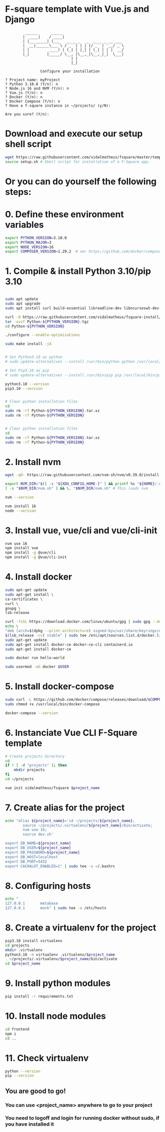 # F-square template with Vue.js and Django


```
         ______      _____
        |  ____|    / ____|
        | |__ _____| (___   __ _ _   _  __ _ _ __ ___
        |  __|______\___ \ / _` | | | |/ _` | '__/ _ \
        | |         ____) | (_| | |_| | (_| | | |  __/
        |_|        |_____/ \__, |\__,_|\__,_|_|  \___|
                              | |
                              |_|

                Configure your installation

? Project name: myProject
? Python 3.10.0 (Y/n): n
? Node.js 16 and NVM (Y/n): n
? Vue.js (Y/n): n
? Docker (Y/n): n
? Docker Compose (Y/n): n
? Have a f-square instance in ~/projects/ (y/N):

Are you sure? (Y/n):
```

# Download and execute our setup shell script
```bash
wget https://raw.githubusercontent.com/vidalmatheus/fsquare/master/template/setup.sh
source setup.sh # Shell script for installation of a F-Square app.
```
# Or you can do yourself the following steps:

# 0. Define these environment variables
```bash
export PYTHON_VERSION=3.10.0
export PYTHON_MAJOR=3
export NODE_VERSION=16
export COMPOSER_VERSION=1.29.2  # ver https://github.com/docker/compose/releases
```

# 1. Compile & install Python 3.10/pip 3.10
```bash

sudo apt update
sudo apt upgrade
sudo apt install curl build-essential libreadline-dev libncursesw5-dev libssl-dev libsqlite3-dev tk-dev libgdbm-dev libc6-dev libbz2-dev libffi-dev zlib1g-dev

curl -O https://raw.githubusercontent.com/vidalmatheus/fsquare-install/main/fsquare.sh
tar -xvzf Python-${PYTHON_VERSION}.tgz
cd Python-${PYTHON_VERSION}

./configure --enable-optimizations

sudo make install -j4


# Set Python3.10 as python
# sudo update-alternatives --install /usr/bin/python python /usr/local/bin/python3.10 1

# Set Pip3.10 as pip
# sudo update-alternatives --install /usr/bin/pip pip /usr/local/bin/pip3.10 1

python3.10 --version
pip3.10 --version


# Clear python installation files
cd
sudo rm -rf Python-${PYTHON_VERSION}.tar.xz
sudo rm -rf Python-${PYTHON_VERSION}


# Clear python installation files
cd
sudo rm -rf Python-${PYTHON_VERSION}.tar.xz
sudo rm -rf Python-${PYTHON_VERSION}
```

# 2. Install nvm
```bash
wget -qO- https://raw.githubusercontent.com/nvm-sh/nvm/v0.39.0/install.sh | bash

export NVM_DIR="$([ -z "${XDG_CONFIG_HOME-}" ] && printf %s "${HOME}/.nvm" || printf %s "${XDG_CONFIG_HOME}/nvm")"
[ -s "$NVM_DIR/nvm.sh" ] && \. "$NVM_DIR/nvm.sh" # This loads nvm

nvm --version

nvm install 16
node --version
```

# 3. Install vue, vue/cli and vue/cli-init
```bash
nvm use 16
npm install vue
npm install -g @vue/cli
npm install -g @vue/cli-init
```

# 4. Install docker
```bash
sudo apt-get update
sudo apt-get install \
ca-certificates \
curl \
gnupg \
lsb-release

curl -fsSL https://download.docker.com/linux/ubuntu/gpg | sudo gpg --dearmor -o /usr/share/keyrings/docker-archive-keyring.gpg
echo \
"deb [arch=$(dpkg --print-architecture) signed-by=/usr/share/keyrings/docker-archive-keyring.gpg] https://download.docker.com/linux/ubuntu \
$(lsb_release -cs) stable" | sudo tee /etc/apt/sources.list.d/docker.list > /dev/null
sudo apt-get update
sudo apt-get install docker-ce docker-ce-cli containerd.io
sudo apt-get install docker-ce

sudo docker run hello-world

sudo usermod -aG docker $USER
```


# 5. Install docker-compose
```bash
sudo curl -L https://github.com/docker/compose/releases/download/$COMPOSER_VERSION/docker-compose-`uname -s`-`uname -m` -o /usr/local/bin/docker-compose
sudo chmod +x /usr/local/bin/docker-compose

docker-compose --version
```


# 6. Instanciate Vue CLI F-Square template
```bash
# Create projects directory
cd
if ! [ -d "projects" ]; then
    mkdir projects
fi
cd ~/projects

vue init vidalmatheus/fsquare $project_name
```

# 7. Create alias for the project
```bash
echo "alias ${project_name}='cd ~/projects/${project_name};
        source ~/projects/.virtualenv/${project_name}/bin/activate;
        nvm use 16;
        source dev.sh'

export DB_NAME=${project_name}
export DB_USER=${project_name}
export DB_PASSWORD=${project_name}
export DB_HOST=localhost
export DB_PORT=5432
export CACHALOT_ENABLED=1" | sudo tee -a ~/.bashrc
```

# 8. Configuring hosts
```bash
echo "
127.0.0.1       metabase
127.0.0.1       mock" | sudo tee -a /etc/hosts
```

# 8. Create a virtualenv for the project
```bash
pip3.10 install virtualenv
cd projects
mkdir .virtualenv
python3.10 -m virtualenv .virtualenv/$project_name
. ~/projects/.virtualenv/$project_name/bin/activate
cd $project_name
```

# 9. Install python modules
```bash
pip install -r requirements.txt
```

# 10. Install node modules
```bash
cd frontend
npm i
cd ..
```

# 11. Check virtualenv
```bash
python --version
pip --version
```

## You are good to go!
### You can use <project_name> anywhere to go to your project
### You need to logoff and login for running docker without sudo, if you have installed it
